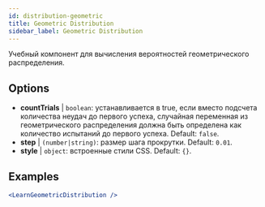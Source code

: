 ```yaml
---
id: distribution-geometric
title: Geometric Distribution
sidebar_label: Geometric Distribution
---
```


Учебный компонент для вычисления вероятностей геометрического распределения.

## Options

* __countTrials__ | `boolean`: устанавливается в true, если вместо подсчета количества неудач до первого успеха, случайная переменная из геометрического распределения должна быть определена как количество испытаний до первого успеха. Default: `false`.
* __step__ | `(number|string)`: размер шага прокрутки. Default: `0.01`.
* __style__ | `object`: встроенные стили CSS. Default: `{}`.


## Examples

```jsx live
<LearnGeometricDistribution />
```

